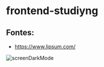# frontend-studiyng

## Fontes:
 - https://www.lipsum.com/
 
![screenDarkMode](https://user-images.githubusercontent.com/37023108/172069863-10c0b183-606e-4062-b554-47cd070a8cda.gif)
